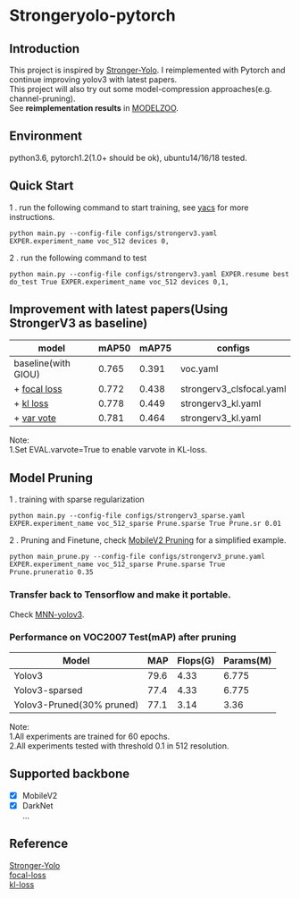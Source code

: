 # Strongeryolo-pytorch 

## Introduction
This project is inspired by [Stronger-Yolo](https://github.com/Stinky-Tofu/Stronger-yolo). I reimplemented with Pytorch and continue improving yolov3 with latest papers.  
This project will also try out some model-compression approaches(e.g. channel-pruning).  
See **reimplementation results** in [MODELZOO](models/MODELZOO.md).
## Environment
python3.6, pytorch1.2(1.0+ should be ok), ubuntu14/16/18 tested.

## Quick Start
1 . run the following command to start training, see [yacs](https://github.com/rbgirshick/yacs) for more instructions.  
```
python main.py --config-file configs/strongerv3.yaml  EXPER.experiment_name voc_512 devices 0,
```
2 . run the following command to test
```
python main.py --config-file configs/strongerv3.yaml EXPER.resume best  do_test True EXPER.experiment_name voc_512 devices 0,1,
```
## Improvement with latest papers(Using StrongerV3 as baseline)
|model|mAP50|mAP75|configs|
| ------ | ------ | ------ |------ |
|baseline(with GIOU)|0.765 |0.391|voc.yaml|
|+ [focal loss](https://arxiv.org/abs/1708.02002)|0.772|0.438 |strongerv3_clsfocal.yaml|
|+ [kl loss](https://github.com/yihui-he/KL-Loss)|0.778|0.449 |strongerv3_kl.yaml|
|+ [var vote](https://github.com/yihui-he/KL-Loss)|0.781|0.464 |strongerv3_kl.yaml|

Note:  
1.Set EVAL.varvote=True to enable varvote in KL-loss. 
## Model Pruning
1 . training with sparse regularization
```
python main.py --config-file configs/strongerv3_sparse.yaml  EXPER.experiment_name voc_512_sparse Prune.sparse True Prune.sr 0.01  
```
2 . Pruning and Finetune, check [MobileV2 Pruning](https://github.com/wlguan/MobileNet-v2-pruning) for a simplified example.
```
python main_prune.py --config-file configs/strongerv3_prune.yaml  EXPER.experiment_name voc_512_sparse Prune.sparse True Prune.pruneratio 0.35   
```
### Transfer back to Tensorflow and make it portable.
Check [MNN-yolov3](https://github.com/wlguan/MNN-yolov3).

### Performance on VOC2007 Test(mAP) after pruning
|Model| MAP | Flops(G)| Params(M)|
| ------ | ------ | ------ | ------ |
Yolov3| 79.6|4.33|6.775|
Yolov3-sparsed|77.4|4.33|6.775|
Yolov3-Pruned(30% pruned) |77.1 |3.14|3.36|

Note:  
1.All experiments are trained for 60 epochs.  
2.All experiments tested with threshold 0.1 in 512 resolution.
## Supported backbone
- [x] MobileV2
- [x] DarkNet  
...
## Reference
[Stronger-Yolo](https://github.com/Stinky-Tofu/Stronger-yolo)  
[focal-loss](https://arxiv.org/abs/1708.02002)  
[kl-loss](https://github.com/yihui-he/KL-Loss)
